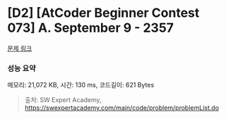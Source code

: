 # [D2] [AtCoder Beginner Contest 073] A. September 9 - 2357 

[문제 링크](https://swexpertacademy.com/main/code/problem/problemDetail.do?contestProbId=AV557sIqBy4DFAUo) 

### 성능 요약

메모리: 21,072 KB, 시간: 130 ms, 코드길이: 621 Bytes



> 출처: SW Expert Academy, https://swexpertacademy.com/main/code/problem/problemList.do
